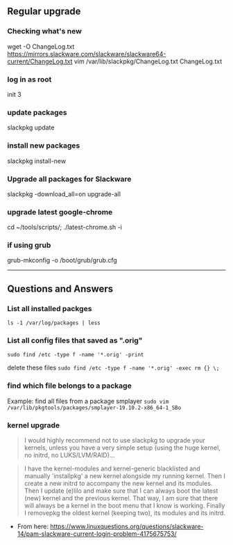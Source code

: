 
## Regular upgrade

### Checking what's new
wget -O ChangeLog.txt https://mirrors.slackware.com/slackware/slackware64-current/ChangeLog.txt
vim /var/lib/slackpkg/ChangeLog.txt ChangeLog.txt

### log in as root
init 3

### update packages
slackpkg update

### install new packages
slackpkg install-new

### Upgrade all packages for Slackware
slackpkg -download_all=on upgrade-all

### upgrade latest google-chrome
cd ~/tools/scripts/; ./latest-chrome.sh -i


### if using grub
grub-mkconfig -o /boot/grub/grub.cfg


-----------------------------------------------------

## Questions and Answers

### List all installed packges
`ls -1 /var/log/packages | less`


### List all config files that saved as ".orig"
`sudo find /etc -type f -name '*.orig' -print`

delete these files
`sudo find /etc -type f -name '*.orig' -exec rm {} \;`

### find which file belongs to a package
Example: find all files from a package smplayer
`sudo vim /var/lib/pkgtools/packages/smplayer-19.10.2-x86_64-1_SBo`

### kernel upgrade

> I would highly recommend not to use slackpkg to upgrade your kernels, unless you have a very simple setup
> (using the huge kernel, no initrd, no LUKS/LVM/RAID)...

> I have the kernel-modules and kernel-generic blacklisted and manually 'installpkg' a new kernel alongside my running kernel.
> Then I create a new initrd to accompany the new kernel and its modules.
> Then I update (e)lilo and make sure that I can always boot the latest (new) kernel and the previous kernel.
> That way, I am sure that there will always be a kernel in the boot menu that I know is working.
> Finally I removepkg the oldest kernel (keeping two), its modules and its initrd.

* From here: <https://www.linuxquestions.org/questions/slackware-14/pam-slackware-current-login-problem-4175675753/>
